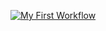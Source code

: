 [![My First Workflow](https://github.com/mezzoxpresso/myworkflow/actions/workflows/main.yaml/badge.svg)](https://github.com/mezzoxpresso/myworkflow/actions/workflows/main.yaml)
